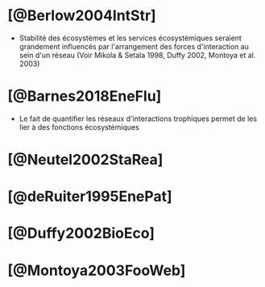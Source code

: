 # [@Berlow2004IntStr]
- Stabilité des écosystèmes et les services écosystémiques seraient grandement influencés par l'arrangement des forces d'interaction au sein d'un réseau (Voir Mikola & Setala 1998, Duffy 2002, Montoya et al. 2003)

# [@Barnes2018EneFlu]
- Le fait de quantifier les réseaux d'interactions trophiques permet de les lier à des fonctions écosystémiques

# [@Neutel2002StaRea]

# [@deRuiter1995EnePat]

# [@Duffy2002BioEco]

# [@Montoya2003FooWeb]
